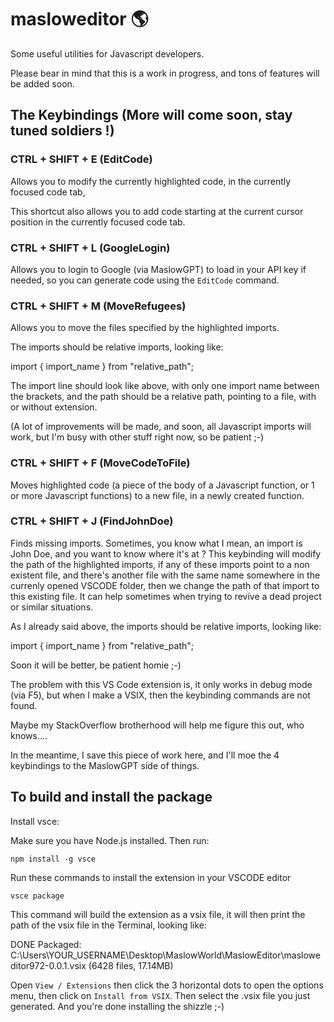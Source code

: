 # masloweditor 🌎

Some useful utilities for Javascript developers.

Please bear in mind that this is a work in progress, and tons of features will be added soon.

## The Keybindings (More will come soon, stay tuned soldiers !)

### CTRL + SHIFT + E (EditCode)

Allows you to modify the currently highlighted code, in the currently focused code tab, 

This shortcut also allows you to add code starting at the current cursor position in the currently focused code tab.

### CTRL + SHIFT + L (GoogleLogin)

Allows you to login to Google (via MaslowGPT) to load in your API key if needed, so you can generate code using the `EditCode` command.

### CTRL + SHIFT + M (MoveRefugees)

Allows you to move the files specified by the highlighted imports.

The imports should be relative imports, looking like:

import { import_name } from "relative_path";

The import line should look like above, with only one import name between the brackets, and the path should be a relative path, pointing to a file, with or without extension.

(A lot of improvements will be made, and soon, all Javascript imports will work, but I'm busy with other stuff right now, so be patient ;-)

### CTRL + SHIFT + F (MoveCodeToFile)

Moves highlighted code (a piece of the body of a Javascript function, or 1 or more Javascript functions) to a new file, in a newly created function.

### CTRL + SHIFT + J (FindJohnDoe)

Finds missing imports. Sometimes, you know what I mean, an import is John Doe,
and you want to know where it's at ? This keybinding will modify the path of the highlighted imports, if any of these imports point to a non existent file, and there's another file with the same name somewhere in the currenly opened VSCODE folder, then we change the path of that import to this existing file. It can help sometimes when trying to revive a dead project or similar situations.

As I already said above, the imports should be relative imports, looking like:

import { import_name } from "relative_path";

Soon it will be better, be patient homie ;-)

The problem with this VS Code extension is,
it only works in debug mode (via F5), but when I make a VSIX,
then the keybinding commands are not found.

Maybe my StackOverflow brotherhood will help me figure this out, who knows....

In the meantime, I save this piece of work here, and I'll moe the 4 keybindings to the MaslowGPT side of things.

## To build and install the package

Install vsce:

Make sure you have Node.js installed. Then run:

    npm install -g vsce

Run these commands to install the extension in your VSCODE editor

    vsce package  

This command will build the extension as a vsix file, it will then print the path of the vsix file in the Terminal, looking like:

DONE  Packaged: C:\Users\YOUR_USERNAME\Desktop\MaslowWorld\MaslowEditor\masloweditor972-0.0.1.vsix (6428 files, 17.14MB)

Open `View / Extensions` then click the 3 horizontal dots to open the options menu, then click on `Install from VSIX`. Then select the .vsix file you just generated. And you're done installing the shizzle ;-)

